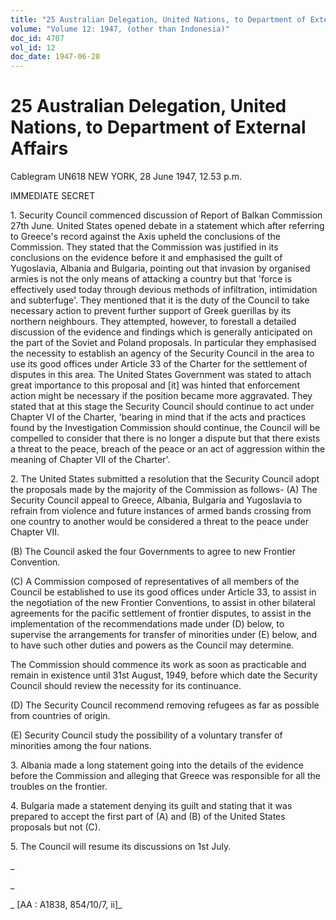 ```yaml
---
title: "25 Australian Delegation, United Nations, to Department of External Affairs"
volume: "Volume 12: 1947, (other than Indonesia)"
doc_id: 4707
vol_id: 12
doc_date: 1947-06-28
---
```


# 25 Australian Delegation, United Nations, to Department of External Affairs

Cablegram UN618 NEW YORK, 28 June 1947, 12.53 p.m.

IMMEDIATE SECRET

1\. Security Council commenced discussion of Report of Balkan Commission 27th June. United States opened debate in a statement which after referring to Greece's record against the Axis upheld the conclusions of the Commission. They stated that the Commission was justified in its conclusions on the evidence before it and emphasised the guilt of Yugoslavia, Albania and Bulgaria, pointing out that invasion by organised armies is not the only means of attacking a country but that 'force is effectively used today through devious methods of infiltration, intimidation and subterfuge'. They mentioned that it is the duty of the Council to take necessary action to prevent further support of Greek guerillas by its northern neighbours. They attempted, however, to forestall a detailed discussion of the evidence and findings which is generally anticipated on the part of the Soviet and Poland proposals. In particular they emphasised the necessity to establish an agency of the Security Council in the area to use its good offices under Article 33 of the Charter for the settlement of disputes in this area. The United States Government was stated to attach great importance to this proposal and [it] was hinted that enforcement action might be necessary if the position became more aggravated. They stated that at this stage the Security Council should continue to act under Chapter VI of the Charter, 'bearing in mind that if the acts and practices found by the Investigation Commission should continue, the Council will be compelled to consider that there is no longer a dispute but that there exists a threat to the peace, breach of the peace or an act of aggression within the meaning of Chapter VII of the Charter'.

2\. The United States submitted a resolution that the Security Council adopt the proposals made by the majority of the Commission as follows- (A) The Security Council appeal to Greece, Albania, Bulgaria and Yugoslavia to refrain from violence and future instances of armed bands crossing from one country to another would be considered a threat to the peace under Chapter VII.

(B) The Council asked the four Governments to agree to new Frontier Convention.

(C) A Commission composed of representatives of all members of the Council be established to use its good offices under Article 33, to assist in the negotiation of the new Frontier Conventions, to assist in other bilateral agreements for the pacific settlement of frontier disputes, to assist in the implementation of the recommendations made under (D) below, to supervise the arrangements for transfer of minorities under (E) below, and to have such other duties and powers as the Council may determine.

The Commission should commence its work as soon as practicable and remain in existence until 31st August, 1949, before which date the Security Council should review the necessity for its continuance.

(D) The Security Council recommend removing refugees as far as possible from countries of origin.

(E) Security Council study the possibility of a voluntary transfer of minorities among the four nations.

3\. Albania made a long statement going into the details of the evidence before the Commission and alleging that Greece was responsible for all the troubles on the frontier.

4\. Bulgaria made a statement denying its guilt and stating that it was prepared to accept the first part of (A) and (B) of the United States proposals but not (C).

5\. The Council will resume its discussions on 1st July.

_

_

_ [AA : A1838, 854/10/7, ii]_
